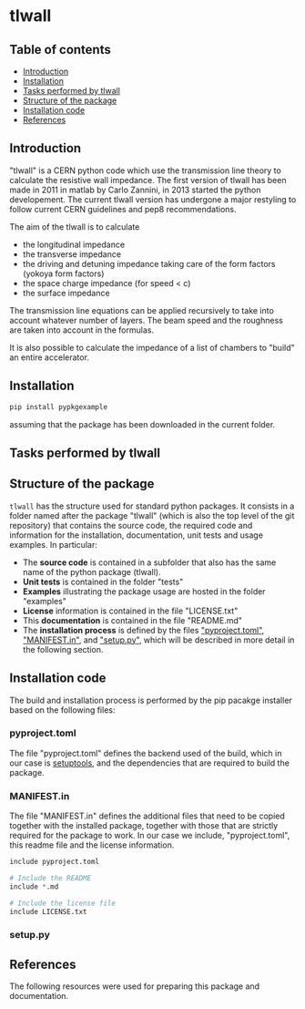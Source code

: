 # tlwall
## Table of contents
 - [Introduction](#introduction)
 - [Installation](#installation)
 - [Tasks performed by tlwall](#tasks-performed-by-tlwall)
 - [Structure of the package](#structure-of-the-package)
 - [Installation code](#installation-code)
 - [References](#references)

## Introduction
"tlwall" is a CERN python code which use the transmission line theory to calculate the resistive wall impedance.
The first version of tlwall has been made in 2011 in matlab by Carlo Zannini, in 2013
started the python developement.
The current tlwall version has undergone a major restyling to follow current CERN guidelines and pep8 recommendations.

The aim of the tlwall is to calculate
- the longitudinal impedance
- the transverse impedance
- the driving and detuning impedance taking care of the form factors (yokoya form factors)
- the space charge impedance (for speed < c)
- the surface impedance

The transmission line equations can be applied recursively to take into account whatever number of layers.
The beam speed and the roughness are taken into account in the formulas.

It is also possible to calculate the impedance of a list of chambers to "build" an entire accelerator.

## Installation
```bash
pip install pypkgexample
```
assuming that the package has been downloaded in the current folder.

## Tasks performed by tlwall


## Structure of the package

```tlwall``` has the structure used for standard python packages. It consists in a folder named after the package "tlwall" (which is also the top level of the git repository) 
that contains the source code, the required code and information for the installation, documentation, unit tests and usage examples. In particular:
 - The **source code** is contained in a subfolder that also has the same name of the python package (tlwall).
 - **Unit tests** is contained in the folder "tests" 
 - **Examples** illustrating the package usage are hosted in the folder "examples"
 - **License** information is contained in the file "LICENSE.txt"
 - This **documentation** is contained in the file "README.md"
 - The **installation process** is defined by the files ["pyproject.toml"](#pyprojecttoml), ["MANIFEST.in"](#manifestin), and  ["setup.py"](#setuppy), which will be described in more detail in the following section.
 
## Installation code

The build and installation process is performed by the pip pacakge installer based on the following files:

### pyproject.toml

The file "pyproject.toml" defines the backend used of the build, which in our case is [setuptools](https://pypi.org/project/setuptools/), and the dependencies that are required to build the package. 


### MANIFEST.in

The file "MANIFEST.in" defines the additional files that need to be copied together with the installed package, together with those that are strictly required for the package to work. In our case we include, "pyproject.toml", this readme file and the license information.

```python
include pyproject.toml

# Include the README
include *.md

# Include the license file
include LICENSE.txt
```

### setup.py


## References
The following resources were used for preparing this package and documentation.



